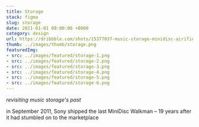```yaml
---
title: Storage
stack: figma
slug: storage
date: 2021-01-01 00:00:00 +0000
category: design
url: https://dribbble.com/shots/15377037-music-storage-minidisc-airified
thumb: ../images/thumb/storage.png
featuredImg:
- src: ../images/featured/storage-1.png
- src: ../images/featured/storage-2.png
- src: ../images/featured/storage-3.png
- src: ../images/featured/storage-4.png
- src: ../images/featured/storage-5.png
- src: ../images/featured/storage-6.png
---
```


*revisiting music storage's past*

in September 2011, Sony shipped the last MiniDisc Walkman – 19 years after it had stumbled on to the marketplace